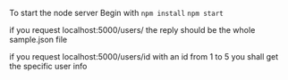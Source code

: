 To start the node server
Begin with
`npm install`
`npm start`

if you request localhost:5000/users/
the reply should be the whole sample.json file

if you request localhost:5000/users/id
with an id from 1 to 5
you shall get the specific user info
